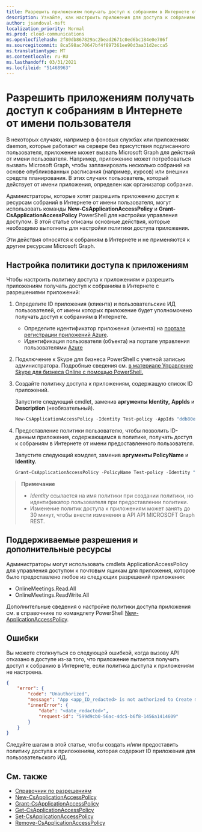 ```yaml
---
title: Разрешить приложениям получать доступ к собраниям в Интернете от имени пользователя
description: Узнайте, как настроить приложения для доступа к собраниям в Интернете от имени пользователя.
author: jsandoval-msft
localization_priority: Normal
ms.prod: cloud-communications
ms.openlocfilehash: 2f80db867829ac2bead2671c0ed6bc184e0e786f
ms.sourcegitcommit: 8ca598ac70647bf4f897361ee90d3aa31d2ecca5
ms.translationtype: MT
ms.contentlocale: ru-RU
ms.lasthandoff: 03/31/2021
ms.locfileid: "51468963"
---
```

# <a name="allow-applications-to-access-online-meetings-on-behalf-of-a-user"></a>Разрешить приложениям получать доступ к собраниям в Интернете от имени пользователя

В некоторых случаях, например в фоновых службах или приложениях daemon, которые работают на сервере без присутствия подписанного пользователя, приложение может вызвать Microsoft Graph для действий от имени пользователя. Например, приложению может потребоваться вызвать Microsoft Graph, чтобы запланировать несколько собраний на основе опубликованных расписания (например, курсов) или внешних средств планирования. В этих случаях пользователь, который действует от имени приложения, определен как организатор собрания.

Администраторы, которые хотят разрешить приложению доступ к ресурсам собраний в Интернете от имени пользователя, могут использовать команды **New-CsApplicationAccessPolicy** и **Grant-CsApplicationAccessPolicy** PowerShell для настройки управления доступом. В этой статье описаны основные действия, которые необходимо выполнить для настройки политики доступа приложения.

Эти действия относятся к собраниям в Интернете и не применяются к другим ресурсам Microsoft Graph.

## <a name="configure-application-access-policy"></a>Настройка политики доступа к приложениям

Чтобы настроить политику доступа к приложениям и разрешить приложениям получать доступ к собраниям в Интернете с разрешениями приложений:

1. Определите ID приложения (клиента) и пользовательские ИД пользователей, от имени которых приложение будет уполномочено получать доступ к собраниям в Интернете.

    - Определите идентификатор приложения (клиента) на [портале регистрации приложений Azure](https://portal.azure.com/#blade/Microsoft_AAD_RegisteredApps/ApplicationsListBlade).
    - Идентификация пользователя (объекта) на портале управления пользователями [Azure](https://portal.azure.com/#blade/Microsoft_AAD_IAM/UsersManagementMenuBlade)

2. Подключение к Skype для бизнеса PowerShell с учетной записью администратора. Подробные сведения см. [в материале Управление Skype для бизнеса Online с помощью PowerShell.](/microsoft-365/enterprise/manage-skype-for-business-online-with-microsoft-365-powershell)

3. Создайте политику доступа к приложениям, содержащую список ID приложений.

    Запустите следующий cmdlet, заменив **аргументы Identity,** **AppIds** и **Description** (необязательный).

    ```powershell
    New-CsApplicationAccessPolicy -Identity Test-policy -AppIds "ddb80e06-92f3-4978-bc22-a0eee85e6a9e", "ccb80e06-92f3-4978-bc22-a0eee85e6a9e", "bbb80e06-92f3-4978-bc22-a0eee85e6a9e" -Description "description here"
    ```

4. Предоставление политики пользователю, чтобы позволить ID-данным приложения, содержающимся в политике, получать доступ к собраниям в Интернете от имени предоставленного пользователя. 

   Запустите следующий комдлет, заменив **аргументы PolicyName** и **Identity.**

   ```powershell
   Grant-CsApplicationAccessPolicy -PolicyName Test-policy -Identity "ddb80e06-92f3-4978-bc22-a0eee85e6a9e"
   ```

> **Примечание** 
> 
> - _Identity_ ссылается на имя политики при создании политики, но идентификатор пользователя при предоставлении политики.
> - Изменение политик доступа к приложениям может занять до 30 минут, чтобы внести изменения в API API MICROSOFT Graph REST.

## <a name="supported-permissions-and-additional-resources"></a>Поддерживаемые разрешения и дополнительные ресурсы

Администраторы могут использовать cmdlets ApplicationAccessPolicy для управления доступом к почтовым ящикам для приложения, которое было предоставлено любое из следующих разрешений приложения:

- OnlineMeetings.Read.All
- OnlineMeetings.ReadWrite.All

Дополнительные сведения о настройке политики доступа приложения см. в справочнике по командлету PowerShell [New-ApplicationAccessPolicy](/powershell/module/skype/new-csapplicationaccesspolicy).

## <a name="errors"></a>Ошибки

Вы можете столкнуться со следующей ошибкой, когда вызову API отказано в доступе из-за того, что приложение пытается получить доступ к собранию в Интернете, если политика доступа к приложениям не настроена.

```json
{
    "error": {
        "code": "Unauthorized",
        "message": "App <app_ID_redacted> is not authorized to Create meeting on behalf of user <user_ID_redacted>",
        "innerError": {
            "date": "<date_redacted>",
            "request-id": "599d9cb0-56ac-4dc5-b6f8-1456a1414609"
        }
    }
}
```

Следуйте шагам в этой статье, чтобы создать и/или предоставить политику доступа к приложениям, которая содержит ID приложения для пользовательского ИД.

## <a name="see-also"></a>См. также

- [Справочник по разрешениям](permissions-reference.md)
- [New-CsApplicationAccessPolicy](/powershell/module/skype/new-csapplicationaccesspolicy)
- [Grant-CsApplicationAccessPolicy](/powershell/module/skype/grant-csapplicationaccesspolicy)
- [Get-CsApplicationAccessPolicy](/powershell/module/skype/get-csapplicationaccesspolicy)
- [Set-CsApplicationAccessPolicy](/powershell/module/skype/set-csapplicationaccesspolicy)
- [Remove-CsApplicationAccessPolicy](/powershell/module/skype/remove-csapplicationaccesspolicy)

